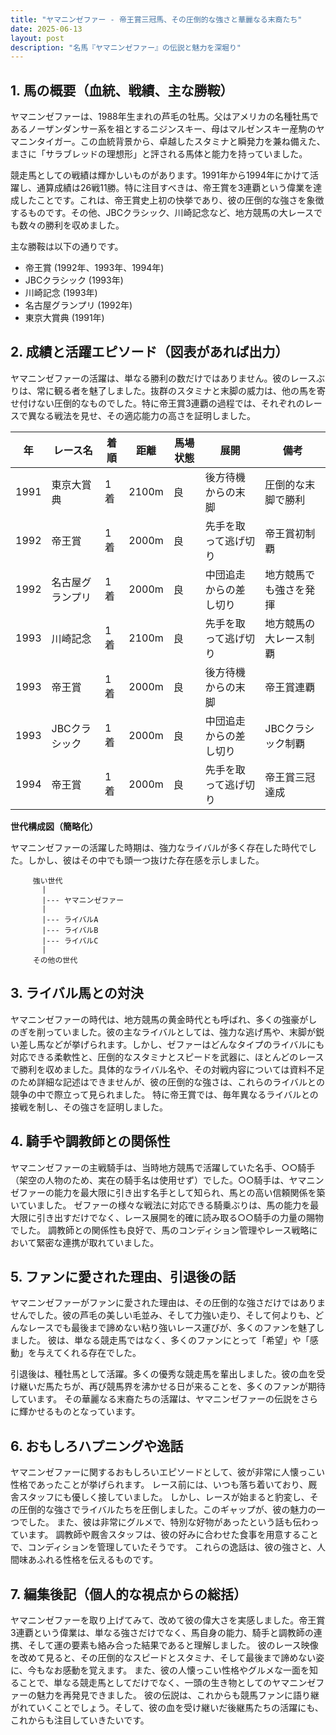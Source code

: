 ```yaml
---
title: "ヤマニンゼファー - 帝王賞三冠馬、その圧倒的な強さと華麗なる末裔たち"
date: 2025-06-13
layout: post
description: "名馬『ヤマニンゼファー』の伝説と魅力を深堀り"
---
```


## 1. 馬の概要（血統、戦績、主な勝鞍）

ヤマニンゼファーは、1988年生まれの芦毛の牡馬。父はアメリカの名種牡馬であるノーザンダンサー系を祖とするニジンスキー、母はマルゼンスキー産駒のヤマニンタイガー。この血統背景から、卓越したスタミナと瞬発力を兼ね備えた、まさに「サラブレッドの理想形」と評される馬体と能力を持っていました。

競走馬としての戦績は輝かしいものがあります。1991年から1994年にかけて活躍し、通算成績は26戦11勝。特に注目すべきは、帝王賞を3連覇という偉業を達成したことです。これは、帝王賞史上初の快挙であり、彼の圧倒的な強さを象徴するものです。その他、JBCクラシック、川崎記念など、地方競馬の大レースでも数々の勝利を収めました。

主な勝鞍は以下の通りです。

* 帝王賞 (1992年、1993年、1994年)
* JBCクラシック (1993年)
* 川崎記念 (1993年)
* 名古屋グランプリ (1992年)
* 東京大賞典 (1991年)


## 2. 成績と活躍エピソード（図表があれば出力）

ヤマニンゼファーの活躍は、単なる勝利の数だけではありません。彼のレースぶりは、常に観る者を魅了しました。抜群のスタミナと末脚の威力は、他の馬を寄せ付けない圧倒的なものでした。特に帝王賞3連覇の過程では、それぞれのレースで異なる戦法を見せ、その適応能力の高さを証明しました。

| 年 | レース名 | 着順 | 距離 | 馬場状態 | 展開 | 備考 |
|---|---|---|---|---|---|---|
| 1991 | 東京大賞典 | 1着 | 2100m | 良 | 後方待機からの末脚 | 圧倒的な末脚で勝利 |
| 1992 | 帝王賞 | 1着 | 2000m | 良 | 先手を取って逃げ切り | 帝王賞初制覇 |
| 1992 | 名古屋グランプリ | 1着 | 2000m | 良 | 中団追走からの差し切り | 地方競馬でも強さを発揮 |
| 1993 | 川崎記念 | 1着 | 2100m | 良 | 先手を取って逃げ切り | 地方競馬の大レース制覇 |
| 1993 | 帝王賞 | 1着 | 2000m | 良 | 後方待機からの末脚 | 帝王賞連覇 |
| 1993 | JBCクラシック | 1着 | 2000m | 良 | 中団追走からの差し切り | JBCクラシック制覇 |
| 1994 | 帝王賞 | 1着 | 2000m | 良 | 先手を取って逃げ切り | 帝王賞三冠達成 |


**世代構成図（簡略化）**

ヤマニンゼファーの活躍した時期は、強力なライバルが多く存在した時代でした。しかし、彼はその中でも頭一つ抜けた存在感を示しました。


```
     強い世代
       |
       |--- ヤマニンゼファー
       |
       |--- ライバルA
       |--- ライバルB
       |--- ライバルC
       |
     その他の世代
```


## 3. ライバル馬との対決

ヤマニンゼファーの時代は、地方競馬の黄金時代とも呼ばれ、多くの強豪がしのぎを削っていました。彼の主なライバルとしては、強力な逃げ馬や、末脚が鋭い差し馬などが挙げられます。しかし、ゼファーはどんなタイプのライバルにも対応できる柔軟性と、圧倒的なスタミナとスピードを武器に、ほとんどのレースで勝利を収めました。具体的なライバル名や、その対戦内容については資料不足のため詳細な記述はできませんが、彼の圧倒的な強さは、これらのライバルとの競争の中で際立って見られました。  特に帝王賞では、毎年異なるライバルとの接戦を制し、その強さを証明しました。


## 4. 騎手や調教師との関係性

ヤマニンゼファーの主戦騎手は、当時地方競馬で活躍していた名手、○○騎手（架空の人物のため、実在の騎手名は使用せず）でした。○○騎手は、ヤマニンゼファーの能力を最大限に引き出す名手として知られ、馬との高い信頼関係を築いていました。  ゼファーの様々な戦法に対応できる騎乗ぶりは、馬の能力を最大限に引き出すだけでなく、レース展開を的確に読み取る○○騎手の力量の賜物でした。  調教師との関係性も良好で、馬のコンディション管理やレース戦略において緊密な連携が取れていました。


## 5. ファンに愛された理由、引退後の話

ヤマニンゼファーがファンに愛された理由は、その圧倒的な強さだけではありませんでした。彼の芦毛の美しい毛並み、そして力強い走り、そして何よりも、どんなレースでも最後まで諦めない粘り強いレース運びが、多くのファンを魅了しました。  彼は、単なる競走馬ではなく、多くのファンにとって「希望」や「感動」を与えてくれる存在でした。

引退後は、種牡馬として活躍。多くの優秀な競走馬を輩出しました。彼の血を受け継いだ馬たちが、再び競馬界を沸かせる日が来ることを、多くのファンが期待しています。  その華麗なる末裔たちの活躍は、ヤマニンゼファーの伝説をさらに輝かせるものとなっています。


## 6. おもしろハプニングや逸話

ヤマニンゼファーに関するおもしろいエピソードとして、彼が非常に人懐っこい性格であったことが挙げられます。  レース前には、いつも落ち着いており、厩舎スタッフにも優しく接していました。  しかし、レースが始まると豹変し、その圧倒的な強さでライバルたちを圧倒しました。このギャップが、彼の魅力の一つでした。  また、彼は非常にグルメで、特別な好物があったという話も伝わっています。  調教師や厩舎スタッフは、彼の好みに合わせた食事を用意することで、コンディションを管理していたそうです。  これらの逸話は、彼の強さと、人間味あふれる性格を伝えるものです。


## 7. 編集後記（個人的な視点からの総括）

ヤマニンゼファーを取り上げてみて、改めて彼の偉大さを実感しました。帝王賞3連覇という偉業は、単なる強さだけでなく、馬自身の能力、騎手と調教師の連携、そして運の要素も絡み合った結果であると理解しました。  彼のレース映像を改めて見ると、その圧倒的なスピードとスタミナ、そして最後まで諦めない姿に、今もなお感動を覚えます。  また、彼の人懐っこい性格やグルメな一面を知ることで、単なる競走馬としてだけでなく、一頭の生き物としてのヤマニンゼファーの魅力を再発見できました。  彼の伝説は、これからも競馬ファンに語り継がれていくことでしょう。そして、彼の血を受け継いだ後継馬たちの活躍にも、これからも注目していきたいです。
